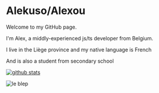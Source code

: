 # Alekuso/Alexou

Welcome to my GitHub page.

I'm Alex, a middly-experienced js/ts developer from Belgium.

I live in the Liège province and my native language is French

And is also a student from secondary school

[![github stats](https://github-readme-stats.vercel.app/api?username=Alekuso&show_icons=true&theme=tokyonight)](https://pbs.twimg.com/media/EuDxh5vXIAgxv8_?format=png&name=large)

![le blep](https://pbs.twimg.com/media/EuDxh5vXIAgxv8_?format=png&name=large)
